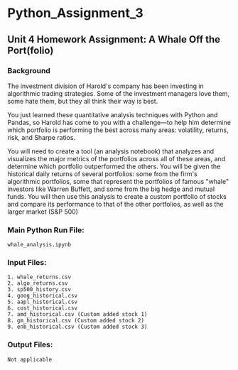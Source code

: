 # Python_Assignment_3

## Unit 4 Homework Assignment: A Whale Off the Port(folio)

### Background

The investment division of Harold's company has been investing in algorithmic trading strategies. Some of the investment managers love them, some hate them, but they all think their way is best.

You just learned these quantitative analysis techniques with Python and Pandas, so Harold has come to you with a challenge—to help him determine which portfolio is performing the best across many areas: volatility, returns, risk, and Sharpe ratios.

You will need to create a tool (an analysis notebook) that analyzes and visualizes the major metrics of the portfolios across all of these areas, and determine which portfolio outperformed the others. You will be given the historical daily returns of several portfolios: some from the firm's algorithmic portfolios, some that represent the portfolios of famous "whale" investors like Warren Buffett, and some from the big hedge and mutual funds. You will then use this analysis to create a custom portfolio of stocks and compare its performance to that of the other portfolios, as well as the larger market (S&P 500)


### Main Python Run File:
    whale_analysis.ipynb 

### Input Files:
    1. whale_returns.csv 
    2. algo_returns.csv
    3. sp500_history.csv
    4. goog_historical.csv
    5. aapl_historical.csv
    6. cost_historical.csv
    7. amd_historical.csv (Custom added stock 1)
    8. gm_historical.csv (Custom added stock 2)
    9. enb_historical.csv (Custom added stock 3)

### Output Files:
    Not applicable 